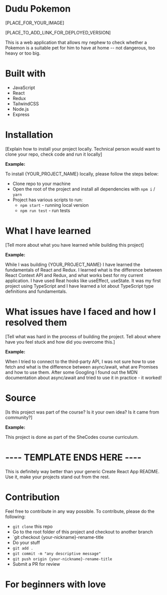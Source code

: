 # Dudu Pokemon

[PLACE_FOR_YOUR_IMAGE]

[PLACE_TO_ADD_LINK_FOR_DEPLOYED_VERSION]

This is a web application that allows my nephew to check whether a Pokemon is a suitable pet for him to have at home -- not dangerous, too heavy or too big. 

# Built with

  - JavaScript
  - React
  - Redux
  - TailwindCSS
  - Node.js
  - Express

# Installation

[Explain how to install your project locally. Technical person would want to clone your repo, check code and run it locally]

**Example:**

To install {YOUR_PROJECT_NAME} locally, please follow the steps below:
  - Clone repo to your machine
  - Open the root of the project and install all dependencies with `npm i` / `yarn`
  - Project has various scripts to run:
    - `npm start` - running local version
    - `npm run test` - run tests

# What I have learned

[Tell more about what you have learned while building this project]

**Example:**

While I was building {YOUR_PROJECT_NAME} I have learned the fundamentals of React and Redux. I learned what is the difference between React Context API and Redux, and what works best for my current application. I have used Reat hooks like useEffect, useState. It was my first project using TypeScript and I have learned a lot about TypeScript type definitions and fundamentals.

# What issues have I faced and how I resolved them

[Tell what was hard in the process of building the project. Tell about where have you feel stuck and how did you overcome this.]

**Example:**

When I tried to connect to the third-party API, I was not sure how to use fetch and what is the difference between async/await, what are Promises and how to use them. After some Googling I found out the MDN documentation about async/await and tried to use it in practice - it worked! 

# Source

[Is this project was part of the course? Is it your own idea? Is it came from community?]

**Example:**

This project is done as part of the SheCodes course curriculum. 


# ---- TEMPLATE ENDS HERE ---- 

This is definitely way better than your generic Create React App README. Use it, make your projects stand out from the rest. 

# Contribution

Feel free to contribute in any way possible. To contribute, please do the following:

- `git clone` this repo
- Go to the root folder of this project and checkout to another branch
- `git checkout {your-nickname}-rename-title
- Do your stuff
- `git add .`
- `git commit -m "any descriptive message"`
- `git push origin {your-nickname}-rename-title`
- Submit a PR for review

# For beginners with love

